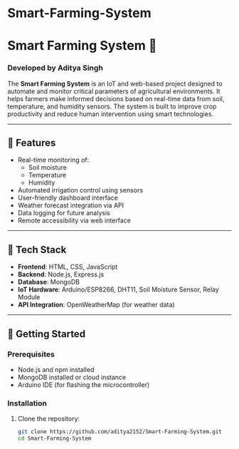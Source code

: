 # Smart-Farming-System
# Smart Farming System 🌾

### Developed by Aditya Singh

The **Smart Farming System** is an IoT and web-based project designed to automate and monitor critical parameters of agricultural environments. It helps farmers make informed decisions based on real-time data from soil, temperature, and humidity sensors. The system is built to improve crop productivity and reduce human intervention using smart technologies.

---

## 🔧 Features

- Real-time monitoring of:
  - Soil moisture
  - Temperature
  - Humidity
- Automated irrigation control using sensors
- User-friendly dashboard interface
- Weather forecast integration via API
- Data logging for future analysis
- Remote accessibility via web interface

---

## 🧰 Tech Stack

- **Frontend**: HTML, CSS, JavaScript
- **Backend**: Node.js, Express.js
- **Database**: MongoDB
- **IoT Hardware**: Arduino/ESP8266, DHT11, Soil Moisture Sensor, Relay Module
- **API Integration**: OpenWeatherMap (for weather data)

---

## 🚀 Getting Started

### Prerequisites

- Node.js and npm installed
- MongoDB installed or cloud instance
- Arduino IDE (for flashing the microcontroller)

### Installation

1. Clone the repository:
   ```bash
   git clone https://github.com/aditya2152/Smart-Farming-System.git
   cd Smart-Farming-System
